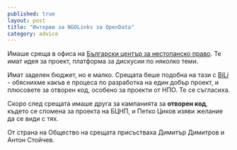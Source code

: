 ```yaml
---
published: true
layout: post
title: "Интервю за NGOLinks за OpenData"
category: advice
---
```


Имаше среща в офиса на [Български център за нестопанско право](http://www.bcnl.org/). Те имат идея за проект, платформа за дискусии по няколко теми.

Имат заделен бюджет, но е малко. Срещата беше подобна на тази с [BiLi](http://bili-bg.org/) - обяснихме какъв е процеса по разработка на един добър проект, и плюсовете за отворен код, особено за проекти от НПО. Те се съгласиха.

Скоро след срещата имаше друга за кампанията за **отворен код**, където се спомена за проекта на БЦНП, и Петко Циков изяви желание да се види с тях.

От страна на Общество на срещата присъстваха Димитър Димитров и Антон Стойчев.
